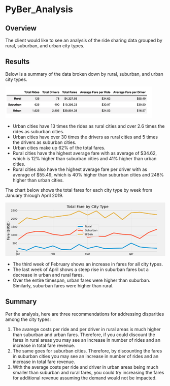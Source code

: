 # PyBer_Analysis

## Overview
The client would like to see an analysis of the ride sharing data grouped by rural, suburban, and urban city types.

## Results
Below is a summary of the data broken down by rural, suburban, and urban city types.

![Summary DataFrame](analysis/pyber_summary_df.png)

- Urban cities have 13 times the rides as rural cities and over 2.6 times the rides as suburban cities.
- Urban cities have over 30 times the drivers as rural cities and 5 times the drivers as suburban cities. 
- Urban cities make up 62% of the total fares.
- Rural cities have the highest average fare with as average of $34.62, which is 12% higher than suburban cities and 41% higher than urban cities.
- Rural cities also have the highest average fare per driver with as average of $55.49, which is 40% higher than suburban cities and 248% higher than urban cities.

The chart below shows the total fares for each city type by week from January through April 2019.

![Total Fare by City Type Chart](analysis/Pyber_fare_summary.png)

- The third week of February shows an increase in fares for all city types. 
- The last week of April shows a steep rise in suburban fares but a decrease in urban and rural fares. 
- Over the entire timespan, urban fares were higher than suburban. Similarly, suburban fares were higher than rural. 

## Summary

Per the analysis, here are three recommendations for addressing disparities among the city types:

1. The avarege costs per ride and per driver in rural areas is much higher than suburban and urban fares. Therefore, if you could discount the fares in rural areas you may see an increase in number of rides and an increase in total fare revenue.
2. The same goes for suburban cities. Therefore, by discounting the fares in suburban cities you may see an increase in number of rides and an increase in total fare revenue.
3. With the average costs per ride and driver in urban areas being much smaller than suburban and rural fares, you could try increasing the fares for additional revenue assuming the demand would not be impacted. 